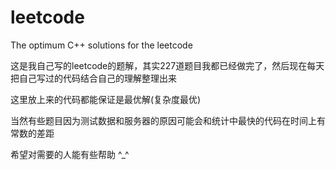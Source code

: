 # leetcode
The optimum C++  solutions for the leetcode

这是我自己写的leetcode的题解，其实227道题目我都已经做完了，然后现在每天把自己写过的代码结合自己的理解整理出来

这里放上来的代码都能保证是最优解(复杂度最优)

当然有些题目因为测试数据和服务器的原因可能会和统计中最快的代码在时间上有常数的差距

希望对需要的人能有些帮助 ^_^ 

